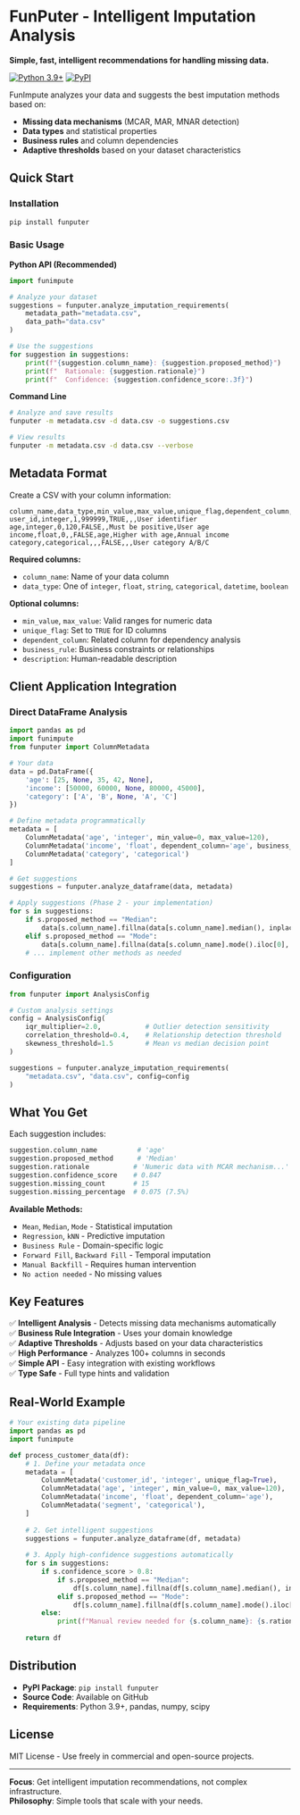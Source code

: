 # FunPuter - Intelligent Imputation Analysis

**Simple, fast, intelligent recommendations for handling missing data.**

[![Python 3.9+](https://img.shields.io/badge/python-3.9+-blue.svg)](https://www.python.org/downloads/)
[![PyPI](https://img.shields.io/pypi/v/funputer.svg)](https://pypi.org/project/funputer/)

FunImpute analyzes your data and suggests the best imputation methods based on:
- **Missing data mechanisms** (MCAR, MAR, MNAR detection)
- **Data types** and statistical properties  
- **Business rules** and column dependencies
- **Adaptive thresholds** based on your dataset characteristics

## Quick Start

### Installation
```bash
pip install funputer
```

### Basic Usage

**Python API (Recommended)**
```python
import funimpute

# Analyze your dataset
suggestions = funputer.analyze_imputation_requirements(
    metadata_path="metadata.csv",
    data_path="data.csv"
)

# Use the suggestions
for suggestion in suggestions:
    print(f"{suggestion.column_name}: {suggestion.proposed_method}")
    print(f"  Rationale: {suggestion.rationale}")
    print(f"  Confidence: {suggestion.confidence_score:.3f}")
```

**Command Line**
```bash
# Analyze and save results
funputer -m metadata.csv -d data.csv -o suggestions.csv

# View results
funputer -m metadata.csv -d data.csv --verbose
```

## Metadata Format

Create a CSV with your column information:

```csv
column_name,data_type,min_value,max_value,unique_flag,dependent_column,business_rule,description
user_id,integer,1,999999,TRUE,,,User identifier
age,integer,0,120,FALSE,,Must be positive,User age
income,float,0,,FALSE,age,Higher with age,Annual income
category,categorical,,,FALSE,,,User category A/B/C
```

**Required columns:**
- `column_name`: Name of your data column
- `data_type`: One of `integer`, `float`, `string`, `categorical`, `datetime`, `boolean`

**Optional columns:**
- `min_value`, `max_value`: Valid ranges for numeric data
- `unique_flag`: Set to `TRUE` for ID columns
- `dependent_column`: Related column for dependency analysis
- `business_rule`: Business constraints or relationships
- `description`: Human-readable description

## Client Application Integration

### Direct DataFrame Analysis
```python
import pandas as pd
import funimpute
from funputer import ColumnMetadata

# Your data
data = pd.DataFrame({
    'age': [25, None, 35, 42, None],
    'income': [50000, 60000, None, 80000, 45000],
    'category': ['A', 'B', None, 'A', 'C']
})

# Define metadata programmatically
metadata = [
    ColumnMetadata('age', 'integer', min_value=0, max_value=120),
    ColumnMetadata('income', 'float', dependent_column='age', business_rule='Higher with age'),
    ColumnMetadata('category', 'categorical')
]

# Get suggestions
suggestions = funputer.analyze_dataframe(data, metadata)

# Apply suggestions (Phase 2 - your implementation)
for s in suggestions:
    if s.proposed_method == "Median":
        data[s.column_name].fillna(data[s.column_name].median(), inplace=True)
    elif s.proposed_method == "Mode":
        data[s.column_name].fillna(data[s.column_name].mode().iloc[0], inplace=True)
    # ... implement other methods as needed
```

### Configuration
```python
from funputer import AnalysisConfig

# Custom analysis settings
config = AnalysisConfig(
    iqr_multiplier=2.0,           # Outlier detection sensitivity
    correlation_threshold=0.4,    # Relationship detection threshold
    skewness_threshold=1.5        # Mean vs median decision point
)

suggestions = funputer.analyze_imputation_requirements(
    "metadata.csv", "data.csv", config=config
)
```

## What You Get

Each suggestion includes:

```python
suggestion.column_name          # 'age'
suggestion.proposed_method      # 'Median'
suggestion.rationale           # 'Numeric data with MCAR mechanism...'
suggestion.confidence_score    # 0.847
suggestion.missing_count       # 15
suggestion.missing_percentage  # 0.075 (7.5%)
```

**Available Methods:**
- `Mean`, `Median`, `Mode` - Statistical imputation
- `Regression`, `kNN` - Predictive imputation  
- `Business Rule` - Domain-specific logic
- `Forward Fill`, `Backward Fill` - Temporal imputation
- `Manual Backfill` - Requires human intervention
- `No action needed` - No missing values

## Key Features

✅ **Intelligent Analysis** - Detects missing data mechanisms automatically  
✅ **Business Rule Integration** - Uses your domain knowledge  
✅ **Adaptive Thresholds** - Adjusts based on your data characteristics  
✅ **High Performance** - Analyzes 100+ columns in seconds  
✅ **Simple API** - Easy integration with existing workflows  
✅ **Type Safe** - Full type hints and validation  

## Real-World Example

```python
# Your existing data pipeline
import pandas as pd
import funimpute

def process_customer_data(df):
    # 1. Define your metadata once
    metadata = [
        ColumnMetadata('customer_id', 'integer', unique_flag=True),
        ColumnMetadata('age', 'integer', min_value=0, max_value=120),
        ColumnMetadata('income', 'float', dependent_column='age'),
        ColumnMetadata('segment', 'categorical'),
    ]
    
    # 2. Get intelligent suggestions
    suggestions = funputer.analyze_dataframe(df, metadata)
    
    # 3. Apply high-confidence suggestions automatically
    for s in suggestions:
        if s.confidence_score > 0.8:
            if s.proposed_method == "Median":
                df[s.column_name].fillna(df[s.column_name].median(), inplace=True)
            elif s.proposed_method == "Mode":
                df[s.column_name].fillna(df[s.column_name].mode().iloc[0], inplace=True)
        else:
            print(f"Manual review needed for {s.column_name}: {s.rationale}")
    
    return df
```

## Distribution

- **PyPI Package**: `pip install funputer`
- **Source Code**: Available on GitHub
- **Requirements**: Python 3.9+, pandas, numpy, scipy

## License

MIT License - Use freely in commercial and open-source projects.

---

**Focus**: Get intelligent imputation recommendations, not complex infrastructure.  
**Philosophy**: Simple tools that scale with your needs.